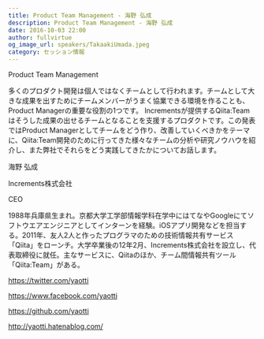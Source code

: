 ```yaml
---
title: Product Team Management - 海野 弘成
description: Product Team Management - 海野 弘成
date: 2016-10-03 22:00
author: fullvirtue
og_image_url: speakers/TakaakiUmada.jpeg
category: セッション情報
---
```


Product Team Management

多くのプロダクト開発は個人ではなくチームとして行われます。チームとして大きな成果を出すためにチームメンバーがうまく協業できる環境を作ることも、Product Managerの重要な役割の1つです。
Incrementsが提供するQiita:Teamはそうした成果の出せるチームとなることを支援するプロダクトです。この発表ではProduct Managerとしてチームをどう作り、改善していくべきかをテーマに、Qiita:Team開発のために行ってきた様々なチームの分析や研究ノウハウを紹介し、また弊社でそれらをどう実践してきたかについてお話します。

海野 弘成

Increments株式会社

CEO

1988年兵庫県生まれ。京都大学工学部情報学科在学中にはてなやGoogleにてソフトウエアエンジニアとしてインターンを経験。iOSアプリ開発などを担当する。2011年、友人2人と作ったプログラマのための技術情報共有サービス「Qiita」をローンチ。大学卒業後の12年2月、Increments株式会社を設立し、代表取締役に就任。主なサービスに、Qiitaのほか、チーム間情報共有ツール「Qiita:Team」がある。

https://twitter.com/yaotti

https://www.facebook.com/yaotti

https://github.com/yaotti

http://yaotti.hatenablog.com/



